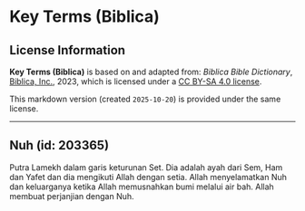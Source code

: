 # Key Terms (Biblica)

## License Information

**Key Terms (Biblica)** is based on and adapted from: _Biblica Bible Dictionary_, [Biblica, Inc.](https://www.biblica.com/), 2023, which is licensed under a [CC BY-SA 4.0 license](https://creativecommons.org/licenses/by-sa/4.0/legalcode.en).

This markdown version (created `2025-10-20`) is provided under the same license.



--------------------------------

## Nuh (id: 203365)

Putra Lamekh dalam garis keturunan Set. Dia adalah ayah dari Sem, Ham dan Yafet dan dia mengikuti Allah dengan setia. Allah menyelamatkan Nuh dan keluarganya ketika Allah memusnahkan bumi melalui air bah. Allah membuat perjanjian dengan Nuh.


